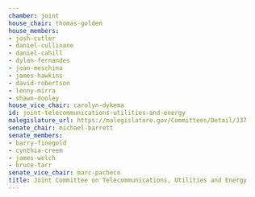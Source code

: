 ```yaml
---
chamber: joint
house_chair: thomas-golden
house_members:
- josh-cutler
- daniel-cullinane
- daniel-cahill
- dylan-fernandes
- joan-meschino
- james-hawkins
- david-robertson
- lenny-mirra
- shawn-dooley
house_vice_chair: carolyn-dykema
id: joint-telecommunications-utilities-and-energy
malegislature_url: https://malegislature.gov/Committees/Detail/J37
senate_chair: michael-barrett
senate_members:
- barry-finegold
- cynthia-creem
- james-welch
- bruce-tarr
senate_vice_chair: marc-pacheco
title: Joint Committee on Telecommunications, Utilities and Energy
---
```

